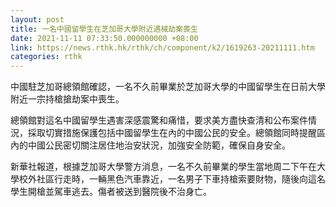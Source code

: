 ```yaml
---
layout: post
title: 一名中國留學生在芝加哥大學附近遇械劫案喪生
date: 2021-11-11 07:33:50.000000000 +08:00
link: https://news.rthk.hk/rthk/ch/component/k2/1619263-20211111.htm
categories: rthk
---
```


中國駐芝加哥總領館確認，一名不久前畢業於芝加哥大學的中國留學生在日前大學附近一宗持槍搶劫案中喪生。

總領館對這名中國留學生遇害深感震驚和痛惜，要求美方盡快查清和公布案件情況，採取切實措施保護包括中國留學生在內的中國公民的安全。總領館同時提醒區內的中國公民密切關注居住地治安狀況，加強安全防範，確保自身安全。

新華社報道，根據芝加哥大學警方消息，一名不久前畢業的學生當地周二下午在大學校外社區行走時，一輛黑色汽車靠近，一名男子下車持槍索要財物，隨後向這名學生開槍並駕車逃去。傷者被送到醫院後不治身亡。

